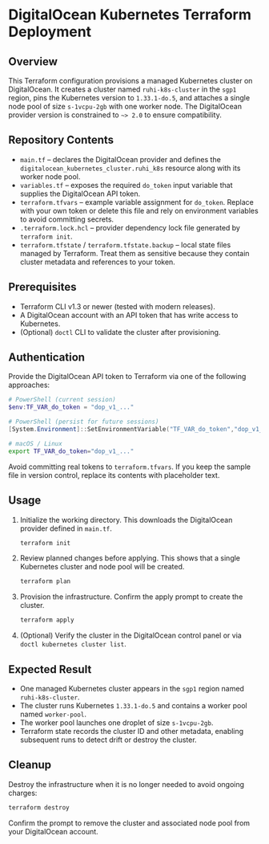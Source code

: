 # DigitalOcean Kubernetes Terraform Deployment

## Overview
This Terraform configuration provisions a managed Kubernetes cluster on DigitalOcean. It creates a cluster named `ruhi-k8s-cluster` in the `sgp1` region, pins the Kubernetes version to `1.33.1-do.5`, and attaches a single node pool of size `s-1vcpu-2gb` with one worker node. The DigitalOcean provider version is constrained to `~> 2.0` to ensure compatibility.

## Repository Contents
- `main.tf` – declares the DigitalOcean provider and defines the `digitalocean_kubernetes_cluster.ruhi_k8s` resource along with its worker node pool.
- `variables.tf` – exposes the required `do_token` input variable that supplies the DigitalOcean API token.
- `terraform.tfvars` – example variable assignment for `do_token`. Replace with your own token or delete this file and rely on environment variables to avoid committing secrets.
- `.terraform.lock.hcl` – provider dependency lock file generated by `terraform init`.
- `terraform.tfstate` / `terraform.tfstate.backup` – local state files managed by Terraform. Treat them as sensitive because they contain cluster metadata and references to your token.

## Prerequisites
- Terraform CLI v1.3 or newer (tested with modern releases).
- A DigitalOcean account with an API token that has write access to Kubernetes.
- (Optional) `doctl` CLI to validate the cluster after provisioning.

## Authentication
Provide the DigitalOcean API token to Terraform via one of the following approaches:

```powershell
# PowerShell (current session)
$env:TF_VAR_do_token = "dop_v1_..."

# PowerShell (persist for future sessions)
[System.Environment]::SetEnvironmentVariable("TF_VAR_do_token","dop_v1_...","User")
```

```bash
# macOS / Linux
export TF_VAR_do_token="dop_v1_..."
```

Avoid committing real tokens to `terraform.tfvars`. If you keep the sample file in version control, replace its contents with placeholder text.

## Usage
1. Initialize the working directory. This downloads the DigitalOcean provider defined in `main.tf`.
   ```bash
   terraform init
   ```
2. Review planned changes before applying. This shows that a single Kubernetes cluster and node pool will be created.
   ```bash
   terraform plan
   ```
3. Provision the infrastructure. Confirm the apply prompt to create the cluster.
   ```bash
   terraform apply
   ```
4. (Optional) Verify the cluster in the DigitalOcean control panel or via `doctl kubernetes cluster list`.

## Expected Result
- One managed Kubernetes cluster appears in the `sgp1` region named `ruhi-k8s-cluster`.
- The cluster runs Kubernetes `1.33.1-do.5` and contains a worker pool named `worker-pool`.
- The worker pool launches one droplet of size `s-1vcpu-2gb`.
- Terraform state records the cluster ID and other metadata, enabling subsequent runs to detect drift or destroy the cluster.

## Cleanup
Destroy the infrastructure when it is no longer needed to avoid ongoing charges:
```bash
terraform destroy
```
Confirm the prompt to remove the cluster and associated node pool from your DigitalOcean account.

